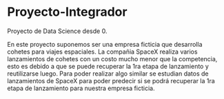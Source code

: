 # Proyecto-Integrador
Proyecto de Data Science desde 0.

En este proyecto suponemos ser una empresa ficticia que desarrolla cohetes para viajes espaciales. La compañia SpaceX realiza varios lanzamientos de cohetes con un costo mucho menor que la competencia, esto es debido a
que se puede recuperar la 1ra etapa de lanzamiento y reutilizarse luego. Para poder realizar algo similar se estudian datos de lanzamientos de SpaceX para poder predecir si se podrá recuperar la 1ra etapa de lanzamiento
para nuestra empresa ficticia.
